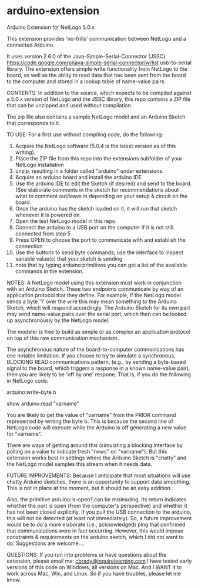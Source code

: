 arduino-extension
=================

Arduino Extension for NetLogo 5.0.x

This extension provides 'no-frills' communication between NetLogo and a connected Arduino.  

It uses version 2.6.0 of the Java-Simple-Serial-Connector (JSSC) https://code.google.com/p/java-simple-serial-connector/w/list usb-to-serial library.  The extension offers simple write functionality from NetLogo to the board, as well as the ablity to read data that has been sent from the board to the computer and stored in a lookup table of name-value pairs.

CONTENTS:
In addition to the source, which expects to be compiled against a 5.0.x version of NetLogo and the JSSC library, this repo contains a ZIP file that can be unzipped and used without compilation.

The zip file also contains a sample NetLogo model and an Arduino Sketch that corresponds to it.  

TO USE:
For a first use without compiling code, do the following:
1) Acquire the NetLogo software (5.0.4 is the latest version as of this writing).
2) Place the ZIP file from this repo into the extensions subfolder of your NetLogo installation
3) unzip, resulting in a folder called "arduino" under extensions.
4) Acquire an arduino board and install the arduino IDE
5) Use the arduino IDE to edit the Sketch (if desired) and send to the board.  (See elaborate comments in the sketch for recommendations about what to comment out/leave in depending on your setup & circuit on the board.
6) Once the arduino has the sketch loaded on it, it will run that sketch whenever it is powered on.
7) Open the test NetLogo model in this repo.
8) Connect the arduino to a USB port on the computer if it is not still connected from step 5
9) Press OPEN to choose the port to communicate with and establish the connection
10) Use the buttons to send byte commands; use the interface to inspect variable value(s) that your sketch is sending
11) note that by typing arduino:primitives you can get a list of the available commands in the extension.


NOTES:
A NetLogo model using this extension must work in conjunction with an Arduino Sketch.  These two endpoints communicate by way of an application protocol that they define.  For example, if the NetLogo model sends a byte '1' over the wire this may mean something to the Arduino Sketch, which will respond accordingly.  The Arduino Sketch for its own part may send name-value pairs over the serial port, which then can be looked up asynchronously by the NetLogo model.

The modeler is free to build as simple or as complex an application protocol on top of this raw communication mechanism.

The asynchronous nature of the board-to-computer communications has one notable limitation.  If you choose to try to simulate a synchronous, BLOCKING READ communications pattern, (e.g., by sending a byte-based signal to the board, which triggers a response in a known name-value pair), then you are likely to be 'off by one' respone.  That is, if you do the following in NetLogo code:


arduino:write-byte b

show arduino:read "varname"


You are likely to get the value of "varname" from the PRIOR command represented by writing the byte b.  This is because the second line of NetLogo code will execute while the Arduino is off generating a new value for "varname".

There are ways of getting around this (simulating a blocking interface by polling on a value to indicate fresh "news" on "varname"). But this extension works best in settings where the Arduino Sketch is "chatty" and the NetLogo model samples this stream when it needs data.


FUTURE IMPROVEMENTS:
Because I anticipate that most situations will use chatty Arduino sketches, there is an opportunity to support data smoothing.  This is not in place at the moment, but it should be an easy addition.

Also, the primitive arduino:is-open?  can be misleading.  Its return indicates whether the port is open (from the computer's perspective) and whether it has not been closed explicitly.  If you pull the USB connection to the arduino, this will not be detected (at least not immediately).  So, a future improvement would be to do a more elaborate (i.e., acknowledged) ping that confirmed that communications were in fact occurring.  However, this would impose constraints & requirements on the arduino sketch, which I did not want to do.  Suggestions are welcome....



QUESTIONS:
If you run into problems or have questions about the extension, please email me: cbrady@inquirelearning.com
I have tested early versions of this code on Windows, all versions on Mac.  And I WANT it to work across Mac, Win, and Linux.  So if you have troubles, please let me know.




